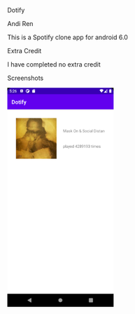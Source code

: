 Dotify 

Andi Ren

This is a Spotify clone app for android 6.0

Extra Credit

I have completed no extra credit

Screenshots


<img src="./Dotifyhw3.png" alt="Screenshot of the app" height="500" />
